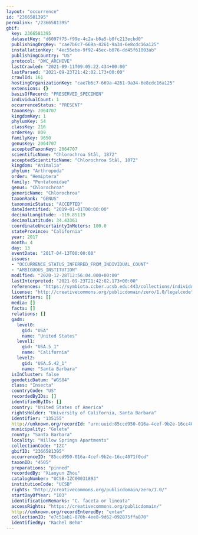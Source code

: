 ```yaml
---
layout: "occurrence"
id: "2366581395"
permalink: "/2366581395"
gbif:
  key: 2366581395
  datasetKey: "d6097f75-f99e-4c2a-b8a5-b0fc213ecbd0"
  publishingOrgKey: "cae7b6c7-669a-4261-9a34-6e8cdc16a125"
  installationKey: "4ec55ebe-9f92-45ec-b076-dd45f61003ab"
  publishingCountry: "US"
  protocol: "DWC_ARCHIVE"
  lastCrawled: "2021-09-11T09:05:22.434+00:00"
  lastParsed: "2021-09-23T21:42:02.173+00:00"
  crawlId: 161
  hostingOrganizationKey: "cae7b6c7-669a-4261-9a34-6e8cdc16a125"
  extensions: {}
  basisOfRecord: "PRESERVED_SPECIMEN"
  individualCount: 1
  occurrenceStatus: "PRESENT"
  taxonKey: 2064707
  kingdomKey: 1
  phylumKey: 54
  classKey: 216
  orderKey: 809
  familyKey: 9650
  genusKey: 2064707
  acceptedTaxonKey: 2064707
  scientificName: "Chlorochroa Stål, 1872"
  acceptedScientificName: "Chlorochroa Stål, 1872"
  kingdom: "Animalia"
  phylum: "Arthropoda"
  order: "Hemiptera"
  family: "Pentatomidae"
  genus: "Chlorochroa"
  genericName: "Chlorochroa"
  taxonRank: "GENUS"
  taxonomicStatus: "ACCEPTED"
  dateIdentified: "2019-01-01T00:00:00"
  decimalLongitude: -119.85119
  decimalLatitude: 34.43361
  coordinateUncertaintyInMeters: 100.0
  stateProvince: "California"
  year: 2017
  month: 4
  day: 13
  eventDate: "2017-04-13T00:00:00"
  issues:
  - "OCCURRENCE_STATUS_INFERRED_FROM_INDIVIDUAL_COUNT"
  - "AMBIGUOUS_INSTITUTION"
  modified: "2020-12-28T12:56:04.000+00:00"
  lastInterpreted: "2021-09-23T21:42:02.173+00:00"
  references: "https://symbiota.ccber.ucsb.edu:443/collections/individual/index.php?occid=135155"
  license: "http://creativecommons.org/publicdomain/zero/1.0/legalcode"
  identifiers: []
  media: []
  facts: []
  relations: []
  gadm:
    level0:
      gid: "USA"
      name: "United States"
    level1:
      gid: "USA.5_1"
      name: "California"
    level2:
      gid: "USA.5.42_1"
      name: "Santa Barbara"
  isInCluster: false
  geodeticDatum: "WGS84"
  class: "Insecta"
  countryCode: "US"
  recordedByIDs: []
  identifiedByIDs: []
  country: "United States of America"
  rightsHolder: "University of California, Santa Barbara"
  identifier: "135155"
  http://unknown.org/recordId: "urn:uuid:85ccd950-016a-4cef-9b2e-16cc4071f0cd"
  municipality: "Goleta"
  county: "Santa Barbara"
  locality: "Willow Springs Apartments"
  collectionCode: "IZC"
  gbifID: "2366581395"
  occurrenceID: "85ccd950-016a-4cef-9b2e-16cc4071f0cd"
  taxonID: "4505"
  preparations: "pinned"
  recordedBy: "Xiaoyun Zhou"
  catalogNumber: "UCSB-IZC00031893"
  institutionCode: "UCSB"
  rights: "http://creativecommons.org/publicdomain/zero/1.0/"
  startDayOfYear: "103"
  identificationRemarks: "C. faceta or lineata"
  accessRights: "https://creativecommons.org/publicdomain/"
  http://unknown.org/recordEnteredBy: "entan"
  collectionID: "e7c51ab1-870b-4ee8-9d62-092875ffa870"
  identifiedBy: "Rachel Behm"
---
```

